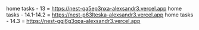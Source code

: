 home tasks - 13 = https://nest-qa5ep3nxa-alexsandr3.vercel.app
home tasks - 14.1-14.2 = https://nest-p63lteska-alexsandr3.vercel.app
home tasks - 14.3 = https://nest-ggj6g3opa-alexsandr3.vercel.app